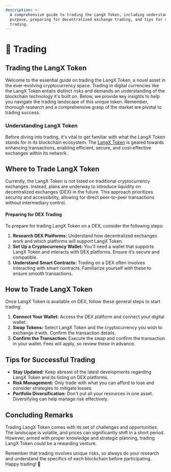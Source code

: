 ```yaml
---
description: >-
  A comprehensive guide to trading the LangX Token, including understanding its
  purpose, preparing for decentralized exchange trading, and tips for successful
  trading.
---
```


# 🔁 Trading

## Trading the LangX Token

Welcome to the essential guide on trading the LangX Token, a novel asset in the ever-evolving cryptocurrency space. Trading in digital currencies like the LangX Token entails distinct risks and demands an understanding of the blockchain technology it's built on. Below, we provide key insights to help you navigate the trading landscape of this unique token. Remember, thorough research and a comprehensive grasp of the market are pivotal to trading success.

### Understanding LangX Token

Before diving into trading, it's vital to get familiar with what the LangX Token stands for in its blockchain ecosystem. The [LangX Token](broken-reference) is geared towards enhancing transactions, enabling efficient, secure, and cost-effective exchanges within its network.

## Where to Trade LangX Token

Currently, the LangX Token is not listed on traditional cryptocurrency exchanges. Instead, plans are underway to introduce liquidity on decentralized exchanges (DEX) in the future. This approach prioritizes security and accessibility, allowing for direct peer-to-peer transactions without intermediary control.

#### Preparing for DEX Trading

To prepare for trading LangX Token on a DEX, consider the following steps:

1. **Research DEX Platforms:** Understand how decentralized exchanges work and which platforms will support LangX Token.
2. **Set Up a Cryptocurrency Wallet:** You'll need a wallet that supports LangX Token and interacts with DEX platforms. Ensure it's secure and compatible.
3. **Understand Smart Contracts:** Trading on a DEX often involves interacting with smart contracts. Familiarize yourself with these to ensure smooth transactions.

## How to Trade LangX Token

Once LangX Token is available on DEX, follow these general steps to start trading:

1. **Connect Your Wallet:** Access the DEX platform and connect your digital wallet.
2. **Swap Tokens:** Select LangX Token and the cryptocurrency you wish to exchange it with. Confirm the transaction details.
3. **Confirm the Transaction:** Execute the swap and confirm the transaction in your wallet. Fees will apply, so review these in advance.

## Tips for Successful Trading

- **Stay Updated:** Keep abreast of the latest developments regarding LangX Token and its listing on DEX platforms.
- **Risk Management:** Only trade with what you can afford to lose and consider strategies to mitigate losses.
- **Portfolio Diversification:** Don't put all your resources in one asset. Diversifying can help manage risk effectively.

## Concluding Remarks

Trading LangX Token comes with its set of challenges and opportunities. The landscape is volatile, and prices can significantly shift in a short period. However, armed with proper knowledge and strategic planning, trading LangX Token could be a rewarding venture.

Remember that trading involves unique risks, so always do your research and understand the specifics of each blockchain before participating. Happy trading! 🚀
